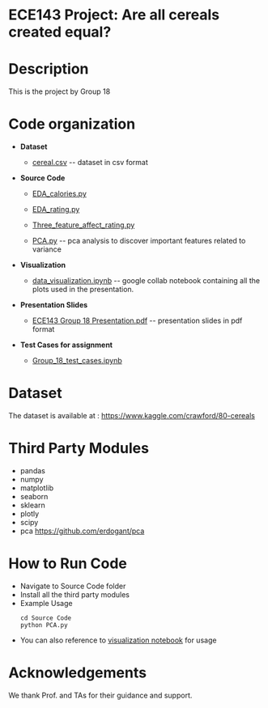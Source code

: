 # ECE143 Project: Are all cereals created equal?

Description
===========
This is the project by Group 18 

Code organization
=================

 * **Dataset**
   * [cereal.csv](./Dataset/cereal.csv) -- dataset in csv format
   
 * **Source Code**
   * [EDA_calories.py](././Source%20Code/EDA_calories.py) 
   
   * [EDA_rating.py](././Source%20Code/EDA_rating.py)
   
   * [Three_feature_affect_rating.py](./Source%20Code/Three_feature_affect_rating.py)
   
   * [PCA.py](./Source%20Code/PCA.py) -- pca analysis to discover important features related to variance
   
   
 * **Visualization**
    * [data_visualization.ipynb](./Visualization/data_visualization.ipynb) -- google collab notebook containing all the plots used in the presentation.
  
 * **Presentation Slides**
    * [ECE143 Group 18 Presentation.pdf](./Presentation%20Slides/ECE143%20Group%2018%20Presentation.pdf) -- presentation slides in pdf format
 
 * **Test Cases for assignment**
    * [Group_18_test_cases.ipynb](./Group18_test_cases.ipynb)  
 
Dataset
========
The dataset is available at : https://www.kaggle.com/crawford/80-cereals


Third Party Modules
================
* pandas
* numpy
* matplotlib
* seaborn
* sklearn
* plotly
* scipy
* pca https://github.com/erdogant/pca

How to Run Code
================
* Navigate to Source Code folder
* Install all the third party modules
* Example Usage
    ```
    cd Source Code
    python PCA.py
    ``` 
* You can also reference to [visualization notebook](./Visualization/data_visualization.ipynb) for usage

Acknowledgements
================
We thank Prof. and TAs for their guidance and support.

